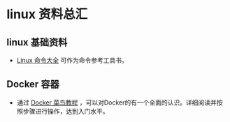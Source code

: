 # linux 资料总汇

## linux 基础资料

* [Linux 命令大全](https://www.runoob.com/linux/linux-command-manual.html) 可作为命令参考工具书。

## Docker 容器

* 通过 [Docker 菜鸟教程](https://www.runoob.com/docker/docker-tutorial.html) ，可以对Docker的有一个全面的认识。详细阅读并按照步骤进行操作，达到入门水平。




